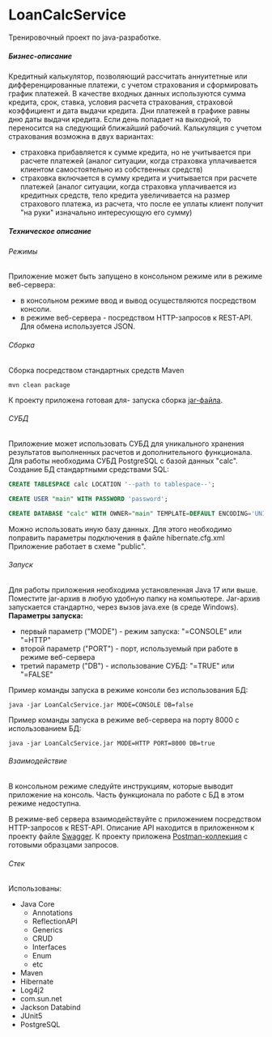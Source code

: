 # LoanCalcService

Тренировочный проект по java-разработке.

##### Бизнес-описание
Кредитный калькулятор, позволяющий рассчитать аннуитетные или дифференцированные платежи, с учетом страхования и сформировать график платежей.
В качестве входных данных используются сумма кредита, срок, ставка, условия расчета страхования, страховой коэффициент и дата выдачи кредита.
Дни платежей в графике равны дню даты выдачи кредита. Если день попадает на выходной, то переносится на следующий ближайший рабочий.
Калькуляция с учетом страхования возможна в двух вариантах:
- страховка прибавляется к сумме кредита, но не учитывается при расчете платежей (аналог ситуации, когда страховка уплачивается клиентом самостоятельно из собственных средств)
- страховка включается в сумму кредита и учитывается при расчете платежей (аналог ситуации, когда страховка уплачивается из кредитных средств, тело кредита увеличивается на размер страхового платежа, из расчета, что после ее уплаты клиент получит "на руки" изначально интересующую его сумму)

##### Техническое описание
###### Режимы
Приложение может быть запущено в консольном режиме или в режиме веб-сервера:
- в консольном режиме ввод и вывод осуществляются посредством консоли.
- в режиме веб-сервера - посредством HTTP-запросов к REST-API. Для обмена используется JSON.
###### Сборка
Сборка посредством стандартных средств Maven
```
mvn clean package
```

К проекту приложена готовая для- запуска сборка [jar-файла](LoanCalcService.jar).
###### СУБД
Приложение может использовать СУБД для уникального хранения результатов выполненных расчетов и дополнительного функционала.
Для работы необходима СУБД PostgreSQL c базой данных "calc". Создание БД стандартными средствами SQL:

```sql
CREATE TABLESPACE calc LOCATION '--path to tablespace--';

CREATE USER "main" WITH PASSWORD 'password';

CREATE DATABASE "calc" WITH OWNER="main" TEMPLATE=DEFAULT ENCODING='UNICODE';
```

Можно использовать иную базу данных. Для этого необходимо поправить параметры подключения в файле hibernate.cfg.xml
Приложение работает в схеме "public".

###### Запуск
Для работы приложения необходима установленная Java 17 или выше.
Поместите jar-архив в любую удобную папку на компьютере.
Jar-архив запускается стандартно, через вызов java.exe (в среде Windows).
**Параметры запуска:**
- первый параметр ("MODE") - режим запуска: "=CONSOLE" или "=HTTP"
- второй параметр ("PORT") - порт, используемый при работе в режиме веб-сервера
- третий параметр ("DB") - использование СУБД: "=TRUE" или "=FALSE"

Пример команды запуска в режиме консоли без использования БД:
```
java -jar LoanCalcService.jar MODE=CONSOLE DB=false
```

Пример команды запуска в режиме веб-сервера на порту 8000 с использованием БД:
```
java -jar LoanCalcService.jar MODE=HTTP PORT=8000 DB=true
```

###### Взаимодействие
В консольном режиме следуйте инструкциям, которые выводит приложение на консоль.
Часть функционала по работе с БД в этом режиме недоступна.

В режиме-веб сервера взаимодействуйте с приложением посредством HTTP-запросов к REST-API. Описание API находится в приложенном к проекту файле [Swagger](swagger.yaml).
К проекту приложена [Postman-коллекция](LoanCalcService.postman_collection.json) с готовыми образцами запросов.

###### Стек
Использованы:
- Java Core
    - Annotations
    - ReflectionAPI
    - Generics
    - CRUD
    - Interfaces
    - Enum
    - etc
- Maven
- Hibernate
- Log4j2
- com.sun.net
- Jackson Databind
- JUnit5
- PostgreSQL